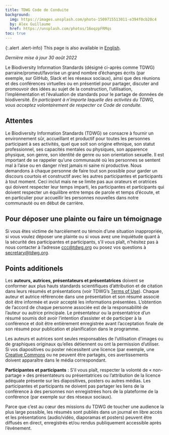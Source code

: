 ```yaml
---
title: TDWG Code de Conduite
background:
  img: https://images.unsplash.com/photo-1509715513011-e394f0cb20c4
  by: Alex Guillaume
  href: https://unsplash.com/photos/16oqzpFRMqs
toc: true
---
```


{:.alert .alert-info}
This page is also available in [English](/about/code-of-conduct/).

_Dernière mise à jour 30 août 2022_

Le Biodiversity Information Standards (désigné ci-après comme TDWG) parraine/promeut/favorise un grand nombre d’échanges écrits (par exemple, sur GitHub, Slack et les réseaux sociaux), ainsi que des réunions et des conférences virtuelles ou en présentiel pour partager, discuter and promouvoir des idées au sujet de la construction, l’utilisation, l’implémentation et l’évaluation de standards pour le partage de données de biodiversité. _En participant à n’importe laquelle des activités du TDWG, vous acceptez volontairement de respecter ce Code de conduite_.

## Attentes

Le Biodiversity Information Standards (TDWG) se consacre à fournir un environnement sûr, accueillant et productif pour toutes les personnes participant à ses activités, quel que soit son origine ethnique, son statut professionnel, ses capacités mentales ou physiques, son apparence physique, son genre, son identité de genre ou son orientation sexuelle. Il est important de se rappeler qu’une communauté où les personnes se sentent mal à l’aise ou en danger n’est jamais ni saine ni productive. Nous demandons à chaque personne de faire tout son possible pour garder un discours courtois et constructif avec les autres participantes et participants à tout moment. Ceci inclut mais ne se limite pas aux orateurs et oratrices qui doivent respecter leur temps imparti, les participantes et participants qui doivent respecter un équilibre entre temps de parole et temps d’écoute, et en particulier pour accueillir les personnes nouvelles dans notre communauté ou en début de carrière.

## Pour déposer une plainte ou faire un témoignage

Si vous êtes victime de harcèlement ou témoin d’une situation inappropriée, si vous voulez déposer une plainte ou si vous avez une inquiétude quant à la sécurité des participantes et participants, s’il vous plaît, n’hésitez pas à nous contacter à l’adresse <ccc@tdwg.org> ou posez vos questions à <secretary@tdwg.org>.

## Points additionels

Les **auteurs, autrices, présentateurs et présentatrices** doivent se conformer aux plus hauts standards scientifiques d’attribution et de citation dans leurs résumés et présentations (voir TDWG’s [Terms of Use](/about/terms-of-use/)). Chaque auteur et autrice référencée dans une présentation et son résumé associé doit être informée et avoir accepté les informations présentées. L’obtention de l’accord de chaque personne associée est de la responsabilité de l’auteur ou autrice principale. Le présentateur ou la présentatrice d’un résumé soumis doit avoir l’intention d’assister et de participer à la conférence et doit être entièrement enregistrée avant l’acceptation finale de son résumé pour publication et planification dans le programme.

Les auteurs et autrices sont seules responsables de l’utilisation d’images ou de graphiques originaux qu’elles détiennent ou ont la permission d’utiliser. Si vos diapositives ou poster nécessitent une licence (par exemple, une [Creative Commons](https://creativecommons.org/about/cclicenses/) ou ne peuvent être partagés, ces avertissements doivent apparaître dans le média correspondant.

**Participantes et participants** : S’il vous plaît, respecter la volonté de « non-partage » des présentateurs ou présentatrices ou l’attribution de la licence adéquate présente sur les diapositives, posters ou autres médias. Les participantes et participants ne doivent pas partager les liens de la conférence à des personnes non enregistrées hors de la plateforme de la conférence (par exemple sur des réseaux sociaux).

Parce que c’est au cœur des missions du TDWG de toucher une audience la plus large possible, les résumés sont publiés dans un journal en libre accès et les présentations (audio/vidéo, diaporamas et posters) peuvent être diffusés en direct, enregistrés et/ou rendus publiquement accessible après l’événement.
